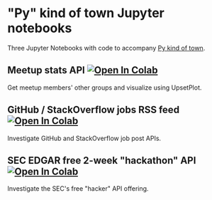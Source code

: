 # "Py" kind of town Jupyter notebooks
Three Jupyter Notebooks with code to accompany [Py kind of town](http://tanyaschlusser.github.io/py-kind-uf-town/).

## Meetup stats API [![Open In Colab](https://colab.research.google.com/assets/colab-badge.svg)](https://colab.research.google.com/github/tanyaschlusser/py-kind-of-town/blob/master/MeetupAPI.ipynb)
Get meetup members' other groups and visualize using UpsetPlot.

## GitHub / StackOverflow jobs RSS feed [![Open In Colab](https://colab.research.google.com/assets/colab-badge.svg)](https://colab.research.google.com/github/tanyaschlusser/py-kind-of-town/blob/master/GitHub_and_SO_Jobs.ipynb)
Investigate GitHub and StackOverflow job post APIs.

## SEC EDGAR free 2-week "hackathon" API [![Open In Colab](https://colab.research.google.com/assets/colab-badge.svg)](https://colab.research.google.com/github/tanyaschlusser/py-kind-of-town/blob/master/SEC_EDGAR_free.ipynb)
Investigate the SEC's free "hacker" API offering.
